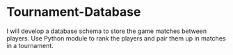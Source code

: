 # Tournament-Database
I will develop a database schema to store the game matches between players. Use Python module to rank the players and pair them up in matches in a tournament.
